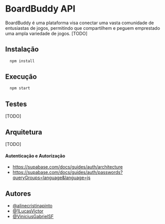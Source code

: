 
# BoardBuddy API

BoardBuddy é uma plataforma visa conectar uma vasta comunidade de entusiastas de jogos, permitindo que compartilhem e peguem emprestado uma ampla variedade de jogos. [TODO]

## Instalação

```bash
  npm install 
```

## Execução

```bash
  npm start 
```
## Testes
[TODO]

## Arquitetura
[TODO]
#### Autenticação e Autorização
- https://supabase.com/docs/guides/auth/architecture
- https://supabase.com/docs/guides/auth/passwords?queryGroups=language&language=js

## Autores

- [@alinecristinapinto](https://github.com/alinecristinapinto)
- [@1LucasVictor](https://github.com/1LucasVictor)
- [@ViniciusGabrielSF](https://github.com/ViniciusGabrielSF)